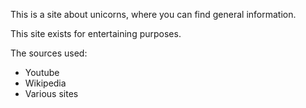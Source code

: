 This is a site about unicorns, where you can find general information.

This site exists for entertaining purposes.

The sources used:
* Youtube
* Wikipedia
* Various sites